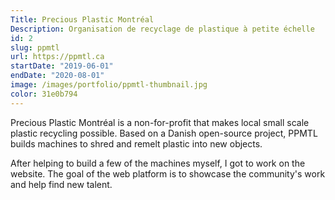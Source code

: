 ```yaml
---
Title: Precious Plastic Montréal
Description: Organisation de recyclage de plastique à petite échelle
id: 2
slug: ppmtl
url: https://ppmtl.ca
startDate: "2019-06-01"
endDate: "2020-08-01"
image: /images/portfolio/ppmtl-thumbnail.jpg
color: 31e0b794
---
```


Precious Plastic Montréal is a non-for-profit that makes local small scale plastic recycling possible. Based on a Danish open-source project, PPMTL builds machines to shred and remelt plastic into new objects.

After helping to build a few of the machines myself, I got to work on the website. The goal of the web platform is to showcase the community's work and help find new talent.